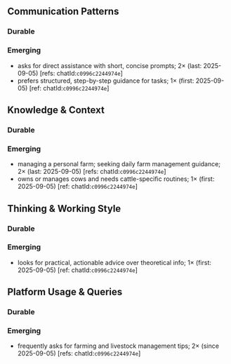 ## Communication Patterns
### Durable

### Emerging
- asks for direct assistance with short, concise prompts; 2× (last: 2025-09-05) [refs: chatId:`c0996c2244974e`]
- prefers structured, step-by-step guidance for tasks; 1× (first: 2025-09-05) [ref: chatId:`c0996c2244974e`]

## Knowledge & Context
### Durable

### Emerging
- managing a personal farm; seeking daily farm management guidance; 2× (last: 2025-09-05) [refs: chatId:`c0996c2244974e`]
- owns or manages cows and needs cattle-specific routines; 1× (first: 2025-09-05) [ref: chatId:`c0996c2244974e`]

## Thinking & Working Style
### Durable

### Emerging
- looks for practical, actionable advice over theoretical info; 1× (first: 2025-09-05) [ref: chatId:`c0996c2244974e`]

## Platform Usage & Queries
### Durable

### Emerging
- frequently asks for farming and livestock management tips; 2× (since 2025-09-05) [refs: chatId:`c0996c2244974e`]